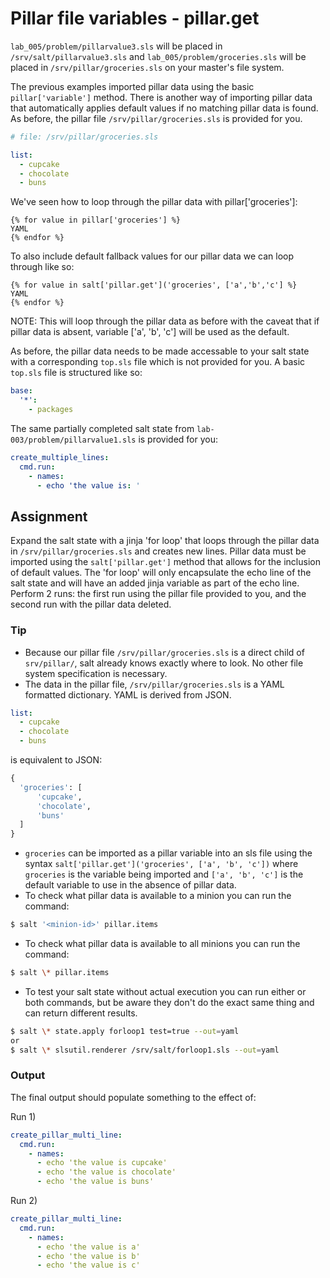 # Pillar file variables - pillar.get
`lab_005/problem/pillarvalue3.sls` will be placed in `/srv/salt/pillarvalue3.sls` and `lab_005/problem/groceries.sls` will be placed in `/srv/pillar/groceries.sls` on your master's file system. 

The previous examples imported pillar data using the basic `pillar['variable']` method. There is another way of importing pillar data that automatically applies default values if no matching pillar data is found. As before, the pillar file `/srv/pillar/groceries.sls` is provided for you.
```YAML
# file: /srv/pillar/groceries.sls

list:
  - cupcake
  - chocolate
  - buns
```
We've seen how to loop through the pillar data with pillar['groceries']:
```JINJA
{% for value in pillar['groceries'] %}
YAML
{% endfor %}
```
To also include default fallback values for our pillar data we can loop through like so:
```JINJA
{% for value in salt['pillar.get']('groceries', ['a','b','c'] %}
YAML
{% endfor %}
```
NOTE: This will loop through the pillar data as before with the caveat that if pillar data is absent, variable ['a', 'b', 'c'] will be used as the default. 

As before, the pillar data needs to be made accessable to your salt state with a corresponding `top.sls` file which is not provided for you. A basic `top.sls` file is structured like so:
```YAML
base:
  '*':
    - packages
```
The same partially completed salt state from `lab-003/problem/pillarvalue1.sls` is provided for you:
```YAML
create_multiple_lines:
  cmd.run:
    - names:
      - echo 'the value is: '
```

## Assignment
Expand the salt state with a jinja 'for loop' that loops through the pillar data in `/srv/pillar/groceries.sls` and creates new lines. Pillar data must be imported using the `salt['pillar.get']` method that allows for the inclusion of default values. The 'for loop' will only encapsulate the echo line of the salt state and will have an added jinja variable as part of the echo line. Perform 2 runs: the first run using the pillar file provided to you, and the second run with the pillar data deleted. 


### Tip
- Because our pillar file `/srv/pillar/groceries.sls` is a direct child of `srv/pillar/`, salt already knows exactly where to look. No other file system specification is necessary.  
- The data in the pillar file, `/srv/pillar/groceries.sls` is a YAML formatted dictionary. YAML is derived from JSON.
```YAML
list:
  - cupcake
  - chocolate
  - buns
```
is equivalent to JSON:
```PYTHON
{
  'groceries': [
      'cupcake',
      'chocolate',
      'buns'
  ]
}
```
- `groceries` can be imported as a pillar variable into an sls file using the syntax `salt['pillar.get']('groceries', ['a', 'b', 'c'])` where `groceries` is the variable being imported and `['a', 'b', 'c']` is the default variable to use in the absence of pillar data.
- To check what pillar data is available to a minion you can run the command:
```BASH
$ salt '<minion-id>' pillar.items
```
- To check what pillar data is available to all minions you can run the command:
```BASH
$ salt \* pillar.items
```
- To test your salt state without actual execution you can run either or both commands, but be aware they don't do the exact same thing and can return different results.
```BASH
$ salt \* state.apply forloop1 test=true --out=yaml
or
$ salt \* slsutil.renderer /srv/salt/forloop1.sls --out=yaml
```

### Output
The final output should populate something to the effect of:

Run 1)
```YAML
create_pillar_multi_line:
  cmd.run:
    - names:
      - echo 'the value is cupcake'
      - echo 'the value is chocolate'
      - echo 'the value is buns'
```

Run 2) 
```YAML
create_pillar_multi_line:
  cmd.run:
    - names:
      - echo 'the value is a'
      - echo 'the value is b'
      - echo 'the value is c'
```
